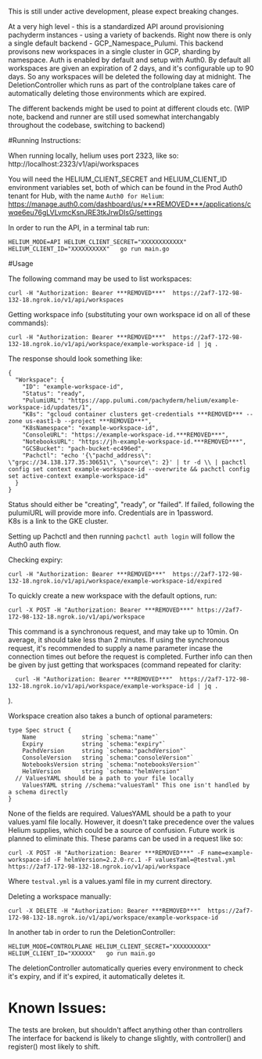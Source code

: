 This is still under active development, please expect breaking changes.

At a very high level - this is a standardized API around provisioning pachyderm instances - using a variety of backends.  Right now there is only a single default backend - GCP_Namespace_Pulumi.  This backend provisons new workspaces in a single cluster in GCP, sharding by namespace.  Auth is enabled by default and setup with Auth0. By default all workspaces are given an expiration of 2 days, and it's configurable up to 90 days. So any workspaces will be deleted the following day at midnight. The DeletionController which runs as part of the controlplane takes care of automatically deleting those environments which are expired.  

The different backends might be used to point at different clouds etc. (WIP note, backend and runner are still used somewhat interchangably throughout the codebase, switching to backend)


#Running Instructions:

When running locally, helium uses port 2323, like so: http://localhost:2323/v1/api/workspaces

You will need the HELIUM_CLIENT_SECRET and HELIUM_CLIENT_ID environment variables set, both of which can be found in the Prod Auth0 tenant for Hub, with the name `Auth0 for Helium`: https://manage.auth0.com/dashboard/us/***REMOVED***/applications/cwqe6eu76gLVLvmcKsnJRE3tkJrwDIsG/settings

In order to run the API, in a terminal tab run:
```shell
HELIUM_MODE=API HELIUM_CLIENT_SECRET="XXXXXXXXXXXX" HELIUM_CLIENT_ID="XXXXXXXXXX"   go run main.go
```

#Usage


The following command may be used to list workspaces:
```shell
curl -H "Authorization: Bearer ***REMOVED***"  https://2af7-172-98-132-18.ngrok.io/v1/api/workspaces
```
Getting workspace info (substituting your own workspace id on all of these commands):
```shell
curl -H "Authorization: Bearer ***REMOVED***"  https://2af7-172-98-132-18.ngrok.io/v1/api/workspace/example-workspace-id | jq .
```
The response should look something like:
```shell
{
  "Workspace": {
    "ID": "example-workspace-id",
    "Status": "ready",
    "PulumiURL": "https://app.pulumi.com/pachyderm/helium/example-workspace-id/updates/1",
    "K8s": "gcloud container clusters get-credentials ***REMOVED*** --zone us-east1-b --project ***REMOVED***",
    "K8sNamespace": "example-workspace-id",
    "ConsoleURL": "https://example-workspace-id.***REMOVED***",
    "NotebooksURL": "https://jh-example-workspace-id.***REMOVED***",
    "GCSBucket": "pach-bucket-ec496ed",
    "Pachctl": "echo '{\"pachd_address\": \"grpc://34.138.177.35:30651\", \"source\": 2}' | tr -d \\ | pachctl config set context example-workspace-id --overwrite && pachctl config set active-context example-workspace-id"
  }
}
```
Status should either be "creating", "ready", or "failed".  If failed, following the pulumiURL will provide more info. Credentials are in 1password.  
K8s is a link to the GKE cluster.

Setting up Pachctl and then running `pachctl auth login` will follow the Auth0 auth flow.

Checking expiry:
```shell
curl -H "Authorization: Bearer ***REMOVED***"  https://2af7-172-98-132-18.ngrok.io/v1/api/workspace/example-workspace-id/expired
```

To quickly create a new workspace with the default options, run:
```shell
curl -X POST -H "Authorization: Bearer ***REMOVED***" https://2af7-172-98-132-18.ngrok.io/v1/api/workspace
```
This command is a synchronous request, and may take up to 10min. On average, it should take less than 2 minutes. If using the synchronous request, it's recommended to supply a name parameter incase the connection times out before the request is completed.  Further info can then be given by just getting that workspaces (command repeated for clarity:
```shell
  curl -H "Authorization: Bearer ***REMOVED***"  https://2af7-172-98-132-18.ngrok.io/v1/api/workspace/example-workspace-id | jq .  
```
).

Workspace creation also takes a bunch of optional parameters:
```golang
type Spec struct {
	Name             string `schema:"name"`
	Expiry           string `schema:"expiry"`
	PachdVersion     string `schema:"pachdVersion"`
	ConsoleVersion   string `schema:"consoleVersion"`
	NotebooksVersion string `schema:"notebooksVersion"`
	HelmVersion      string `schema:"helmVersion"`
  // ValuesYAML should be a path to your file locally
	ValuesYAML string //schema:"valuesYaml" This one isn't handled by a schema directly
}
```
None of the fields are required. ValuesYAML should be a path to your values.yaml file locally. However, it doesn't take precedence over the values Helium supplies, which could be a source of confusion. Future work is planned to eliminate this. These params can be used in a request like so:

```shell
curl -X POST -H "Authorization: Bearer ***REMOVED***" -F name=example-workspace-id -F helmVersion=2.2.0-rc.1 -F valuesYaml=@testval.yml https://2af7-172-98-132-18.ngrok.io/v1/api/workspace
```
Where `testval.yml` is a values.yaml file in my current directory.


Deleting a workspace manually:
```shell
curl -X DELETE -H "Authorization: Bearer ***REMOVED***"  https://2af7-172-98-132-18.ngrok.io/v1/api/workspace/example-workspace-id
```



In another tab in order to run the DeletionController:
```shell
HELIUM_MODE=CONTROLPLANE HELIUM_CLIENT_SECRET="XXXXXXXXXX" HELIUM_CLIENT_ID="XXXXXX"   go run main.go
```
The deletionController automatically queries every environment to check it's expiry, and if it's expired, it automatically deletes it.

# Known Issues:

The tests are broken, but shouldn't affect anything other than controllers
The interface for backend is likely to change slightly, with controller() and register() most likely to shift.
